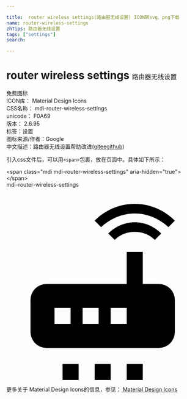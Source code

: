 ```yaml
---

title:  router wireless settings(路由器无线设置) ICON转svg、png下载
name: router-wireless-settings
zhTips: 路由器无线设置
tags: ["settings"]
search: 

---
```


# router wireless settings  <small style="font-size: 60%;font-weight: 100">路由器无线设置</small>


<div class="detail-page">
<p>
<span><span class="badge-success badge">免费图标</span> </span>
<br/>
<span>
ICON库：
<span class="badge-secondary badge">Material Design Icons</span> 
</span>
<br/>
<span>
CSS名称：
<span class="badge-secondary badge">mdi-router-wireless-settings</span> 
</span>
<br/>
<span>
unicode：
<span class="badge-secondary badge">F0A69</span> 
<copy-btn content='F0A69' btn-title=""></copy-btn>
<copy-btn :content='String.fromCodePoint(parseInt("F0A69", 16))' btn-title="复制U"></copy-btn>
</span>
<br/>
<span>
版本：
<span class="badge-secondary badge">2.6.95</span> 
</span><br/><span>标签：<span class="badge-light badge"><router-link to="/tags/settings.html">设置</router-link></span></span>
<br/>
<span>图标来源/作者：<span class="badge-light badge">Google</span></span> 
<br/>
<span class="zh-detail">中文描述：<span class="badge-primary badge">路由器无线设置</span><span class="help-link"><span>帮助改进</span>(<a href="https://gitee.com/liuwave/icon-helper/edit/master/json/material/router-wireless-settings.json" target="_blank" rel="noopener noreferrer">gitee</a><a href="https://github.com/liuwave/icon-helper/edit/master/json/material/router-wireless-settings.json" target="_blank" rel="noopener noreferrer">github</a></span>)</span><br/>
</p>
</div>
<div class="alert alert-dark">
  <i class="mdi mdi-router-wireless-settings mdi-48px"></i>
  <i class="mdi mdi-router-wireless-settings mdi-36px"></i>
  <i class="mdi mdi-router-wireless-settings mdi-24px"></i>
  <i class="mdi mdi-router-wireless-settings mdi-18px"></i>
</div>
<div>
  <p>引入css文件后，可以用<code>&lt;span&gt;</code>包裹，放在页面中。具体如下所示：    
  </p>
  <div class="alert alert-primary" style="font-size: 14px">
    &lt;span class="mdi mdi-router-wireless-settings" aria-hidden="true"&gt;&lt;/span&gt;
    <copy-btn content='<span class="mdi mdi-router-wireless-settings" aria-hidden="true"></span>'></copy-btn>
  </div>
  <div class="alert alert-secondary">
    <i class="mdi mdi-router-wireless-settings"
    style="font-size: 24px"
    aria-hidden="true"></i> mdi-router-wireless-settings
    <copy-btn content="mdi-router-wireless-settings" btn-title="复制图标名称"></copy-btn>
  </div>
</div>
<div id="svg" class="svg-wrap">
<svg xmlns="http://www.w3.org/2000/svg" viewBox="0 0 24 24"><path d="M20.2,4.9C19,3.8 17.5,3.2 16,3.2C14.5,3.2 13,3.8 11.8,4.9L11,4.1C12.4,2.7 14.2,2 16,2C17.8,2 19.6,2.7 21,4.1L20.2,4.9M19.3,5.7L18.5,6.5C17.8,5.8 16.9,5.5 16,5.5C15.1,5.5 14.2,5.8 13.5,6.5L12.7,5.7C13.6,4.8 14.8,4.3 16,4.3C17.2,4.3 18.4,4.8 19.3,5.7M19,12A2,2 0 0,1 21,14V18A2,2 0 0,1 19,20H5A2,2 0 0,1 3,18V14A2,2 0 0,1 5,12H15V8H17V12H19M8,17V15H6V17H8M11.5,17V15H9.5V17H11.5M15,17V15H13V17H15M7,22H9V24H7V22M11,22H13V24H11V22M15,22H17V24H15V22Z" /></svg>
</div>
<detail full-name='mdi-router-wireless-settings'></detail>
    
<div><p>更多关于 Material Design Icons的信息，参见：<a target="_blank" href="https://iconhelper.cn/material.html"> Material Design Icons</a>
</p></div>
